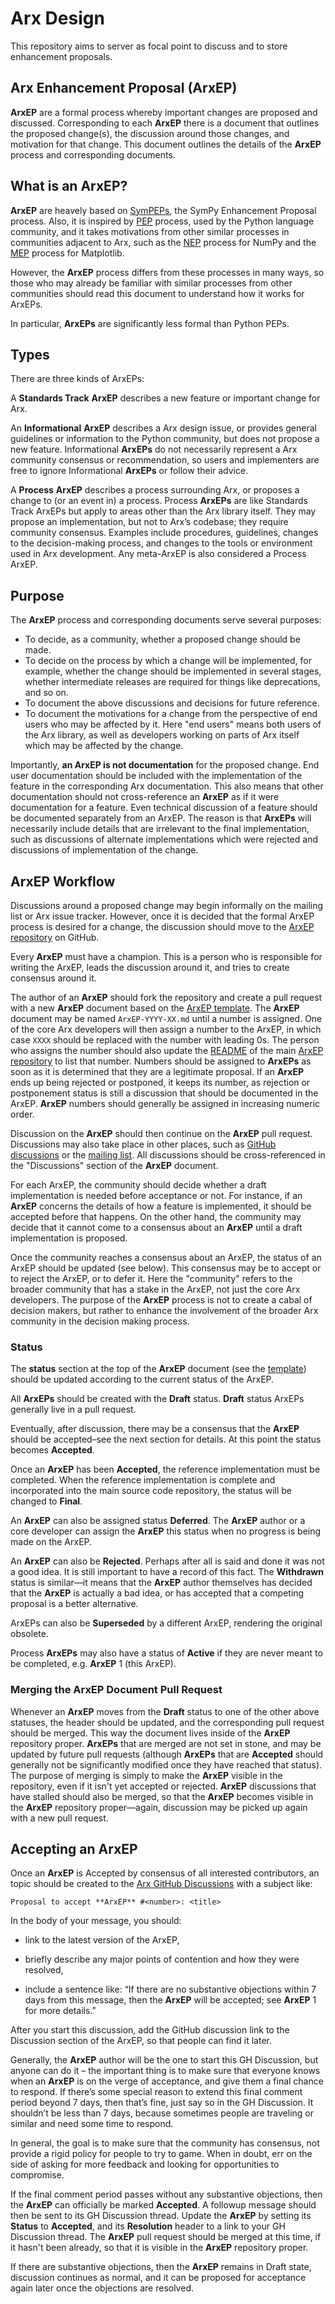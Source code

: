 # Arx Design

This repository aims to server as focal point to discuss and to store
enhancement proposals.

## Arx Enhancement Proposal (ArxEP)

**ArxEP** are a formal process whereby important changes are proposed and
discussed. Corresponding to each **ArxEP** there is a document that outlines the
proposed change(s), the discussion around those changes, and motivation for
that change. This document outlines the details of the **ArxEP** process and
corresponding documents.


## What is an ArxEP?

**ArxEP** are heavely based on [SymPEPs](https://github.com/sympy/SymPEPs), the SymPy Enhancement Proposal process. Also, it is inspired by
[PEP](https://www.python.org/dev/peps/) process, used by the Python language
community, and it takes motivations
from other similar processes in communities adjacent to Arx, such as the
[NEP](https://numpy.org/neps/nep-0000.html) process for NumPy and the
[MEP](https://matplotlib.org/devel/MEP/index.html) process for Matplotlib.

However, the **ArxEP** process differs from these processes in many ways, so
those who may already be familiar with similar processes from other
communities should read this document to understand how it works for ArxEPs.

In particular, **ArxEPs** are significantly less formal than Python PEPs.

## Types

There are three kinds of ArxEPs:

A **Standards Track** **ArxEP** describes a new feature or important change for
Arx.

An **Informational** **ArxEP** describes a Arx design issue, or provides general
guidelines or information to the Python community, but does not propose a new
feature. Informational **ArxEPs** do not necessarily represent a Arx community
consensus or recommendation, so users and implementers are free to ignore
Informational **ArxEPs** or follow their advice.

A **Process** **ArxEP** describes a process surrounding Arx, or proposes a
change to (or an event in) a process. Process **ArxEPs** are like Standards Track
ArxEPs but apply to areas other than the Arx library itself. They may
propose an implementation, but not to Arx’s codebase; they require community
consensus. Examples include procedures, guidelines, changes to the
decision-making process, and changes to the tools or environment used in Arx
development. Any meta-ArxEP is also considered a Process ArxEP.

## Purpose

The **ArxEP** process and corresponding documents serve several purposes:

- To decide, as a community, whether a proposed change should be made.
- To decide on the process by which a change will be implemented, for example,
  whether the change should be implemented in several stages, whether
  intermediate releases are required for things like deprecations, and so on.
- To document the above discussions and decisions for future reference.
- To document the motivations for a change from the perspective of end users
  who may be affected by it. Here "end users" means both users of the Arx
  library, as well as developers working on parts of Arx itself which may be
  affected by the change.

Importantly, **an **ArxEP** is not documentation** for the proposed change. End
user documentation should be included with the implementation of the feature
in the corresponding Arx documentation. This also means that other
documentation should not cross-reference an **ArxEP** as if it were documentation
for a feature. Even technical discussion of a feature should be documented
separately from an ArxEP. The reason is that **ArxEPs** will necessarily include
details that are irrelevant to the final implementation, such as discussions
of alternate implementations which were rejected and discussions of
implementation of the change.

## **ArxEP** Workflow

Discussions around a proposed change may begin informally on the mailing list
or Arx issue tracker. However, once it is decided that the formal ArxEP
process is desired for a change, the discussion should move to the
[ArxEP repository](https://github.com/arxlang/arx-design) on GitHub.

Every **ArxEP** must have a champion. This is a person who is responsible for
writing the ArxEP, leads the discussion around it, and tries to create
consensus around it.

The author of an **ArxEP** should fork the repository and create a pull request
with a new **ArxEP** document based on the [ArxEP template](ArxEP-template).
The **ArxEP** document may be named `ArxEP-YYYY-XX.md` until a number is assigned.
One of the core Arx developers will then assign a number to the ArxEP, in
which case `XXXX` should be replaced with the number with leading 0s. The
person who assigns the number should also update the
[README](https://github.com/arxlang/arx-design/blob/main/README.md) of the main
[ArxEP repository](https://github.com/arxlang/arx-design) to list that number.
Numbers should be assigned to **ArxEPs** as soon as it is determined that they
are a legitimate proposal. If an **ArxEP** ends up being rejected or postponed, it
keeps its number, as rejection or postponement status is still a discussion
that should be documented in the ArxEP. **ArxEP** numbers should generally be
assigned in increasing numeric order.

Discussion on the **ArxEP** should then continue on the **ArxEP** pull request.
Discussions may also take place in other places, such as [GitHub
discussions](https://github.com/arxlang/arx-design/discussions) or the [mailing
list](http://groups.google.com/group/Arx). All discussions should be
cross-referenced in the "Discussions" section of the **ArxEP** document.

For each ArxEP, the community should decide whether a draft implementation is
needed before acceptance or not. For instance, if an **ArxEP** concerns the
details of how a feature is implemented, it should be accepted before that
happens. On the other hand, the community may decide that it cannot come to a
consensus about an **ArxEP** until a draft implementation is proposed.

Once the community reaches a consensus about an ArxEP, the status of an ArxEP
should be updated (see below). This consensus may be to accept or to reject
the ArxEP, or to defer it. Here the "community" refers to the broader
community that has a stake in the ArxEP, not just the core Arx developers.
The purpose of the **ArxEP** process is not to create a cabal of decision makers,
but rather to enhance the involvement of the broader Arx community in the
decision making process.

### Status

The **status** section at the top of the **ArxEP** document (see the
[template](ArxEP-template)) should be updated according to the current status
of the ArxEP.

All **ArxEPs** should be created with the **Draft** status. **Draft** status
ArxEPs generally live in a pull request.

Eventually, after discussion, there may be a consensus that the **ArxEP** should
be accepted–see the next section for details. At this point the status
becomes **Accepted**.

Once an **ArxEP** has been **Accepted**, the reference implementation must be
completed. When the reference implementation is complete and incorporated into
the main source code repository, the status will be changed to **Final**.

An **ArxEP** can also be assigned status **Deferred**. The **ArxEP** author or a core
developer can assign the **ArxEP** this status when no progress is being made on
the ArxEP.

An **ArxEP** can also be **Rejected**. Perhaps after all is said and done it was
not a good idea. It is still important to have a record of this fact. The
**Withdrawn** status is similar—it means that the **ArxEP** author themselves has
decided that the **ArxEP** is actually a bad idea, or has accepted that a
competing proposal is a better alternative.

ArxEPs can also be **Superseded** by a different ArxEP, rendering the
original obsolete.

Process **ArxEPs** may also have a status of **Active** if they are never meant
to be completed, e.g. **ArxEP** 1 (this ArxEP).

### Merging the **ArxEP** Document Pull Request

Whenever an **ArxEP** moves from the **Draft** status to one of the other above
statuses, the header should be updated, and the corresponding pull request
should be merged. This way the document lives inside of the **ArxEP** repository
proper. **ArxEPs** that are merged are not set in stone, and may be updated by
future pull requests (although **ArxEPs** that are **Accepted** should generally
not be significantly modified once they have reached that status). The purpose
of merging is simply to make the **ArxEP** visible in the repository, even if it
isn't yet accepted or rejected. **ArxEP** discussions that have stalled should
also be merged, so that the **ArxEP** becomes visible in the **ArxEP** repository
proper—again, discussion may be picked up again with a new pull request.

## Accepting an ArxEP

Once an **ArxEP** is Accepted by consensus of all interested contributors, an
topic should be created to the
[Arx GitHub Discussions](https://github.com/arxlang/arx/discussions)
with a subject like:

    Proposal to accept **ArxEP** #<number>: <title>

In the body of your message, you should:

- link to the latest version of the ArxEP,

- briefly describe any major points of contention and how they were resolved,

- include a sentence like: “If there are no substantive objections within 7
  days from this message, then the **ArxEP** will be accepted; see **ArxEP** 1 for
  more details.”

After you start this discussion, add the GitHub discussion link
to the Discussion section of the ArxEP, so that people can find it later.

Generally, the **ArxEP** author will be the one to start this GH Discussion,
but anyone can do it – the important thing is to make sure that everyone
knows when an **ArxEP** is on the verge of acceptance, and give them a final
chance to respond. If there’s some special reason to extend this final
comment period beyond 7 days, then that’s fine, just say so in the GH Discussion.
It shouldn’t be less than 7 days, because sometimes people are traveling
or similar and need some time to respond.

In general, the goal is to make sure that the community has consensus, not
provide a rigid policy for people to try to game. When in doubt, err on the
side of asking for more feedback and looking for opportunities to compromise.

If the final comment period passes without any substantive objections, then
the **ArxEP** can officially be marked **Accepted**. A followup message should then
be sent to its GH Discussion thread. Update the **ArxEP** by setting its **Status** to
**Accepted**, and its **Resolution** header to a link to your GH Discussion thread.
The **ArxEP** pull request should be merged at this time, if it hasn't been
already, so that it is visible in the **ArxEP** repository proper.

If there are substantive objections, then the **ArxEP** remains in Draft state,
discussion continues as normal, and it can be proposed for acceptance again
later once the objections are resolved.
